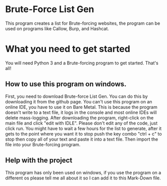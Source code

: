 # **Brute-Force List Gen**

This program creates a list for Brute-forcing websites, the program can be used on programs like Callow, Burp, and Hashcat.


# What you need to get started
You will need Python 3 and a Brute-forcing program to get started.
That's all! 


## How to use this program on windows.
First, you need to download Brute-force List Gen. You can do this by 
downloading it from the github page. You can't use this program on an
online IDE, you have to use it on Bare Metal. This is because the program doesn't write to a text file, it logs in the console and most online IDEs will delete mass-logging.
After downloading the program, right-click on the main file and click "edit with IDLE". Please don't edit any of the code, just click run. You might have to wait a few hours for the list to generate, after it gets to the point where you want it to stop push the key combo "ctrl + c" to stop then copy all of your text and paste it into a text file. Then import the file into your Brute-forcing program.


## Help with the project
This program has only been used on windows, if you use the program on a different os please tell me all about it so I can add it to this Mark-Down file.


